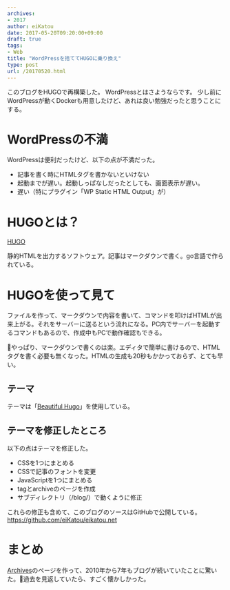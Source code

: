 ```yaml
---
archives:
- 2017
author: eiKatou
date: 2017-05-20T09:20:00+09:00
draft: true
tags:
- Web
title: "WordPressを捨ててHUGOに乗り換え"
type: post
url: /20170520.html
---
```


このブログをHUGOで再構築した。 WordPressとはさようならです。
少し前にWordPressが動くDockerも用意したけど、あれは良い勉強だったと思うことにする。

# WordPressの不満
WordPressは便利だったけど、以下の点が不満だった。

- 記事を書く時にHTMLタグを書かないといけない
- 起動までが遅い。起動しっぱなしだったとしても、画面表示が遅い。
- 遅い（特にプラグイン「WP Static HTML Output」が）


# HUGOとは？
[HUGO](https://gohugo.io)

静的HTMLを出力するソフトウェア。記事はマークダウンで書く。go言語で作られている。

# HUGOを使って見て
ファイルを作って、マークダウンで内容を書いて、コマンドを叩けばHTMLが出来上がる。それをサーバーに送るという流れになる。PC内でサーバーを起動するコマンドもあるので、作成中もPCで動作確認もできる。

やっぱり、マークダウンで書くのは楽。エディタで簡単に書けるので、HTMLタグを書く必要も無くなった。HTMLの生成も20秒もかかっておらず、とても早い。

## テーマ
テーマは「[Beautiful Hugo](https://themes.gohugo.io/beautifulhugo/)」を使用している。

## テーマを修正したところ
以下の点はテーマを修正した。

- CSSを1つにまとめる
- CSSで記事のフォントを変更
- JavaScriptを1つにまとめる
- tagとarchiveのページを作成
- サブディレクトリ（/blog/）で動くように修正

これらの修正も含めて、このブログのソースはGitHubで公開している。  
https://github.com/eiKatou/eikatou.net

# まとめ
[Archives](./archives/)のページを作って、2010年から7年もブログが続いていたことに驚いた。過去を見返していたら、すごく懐かしかった。

